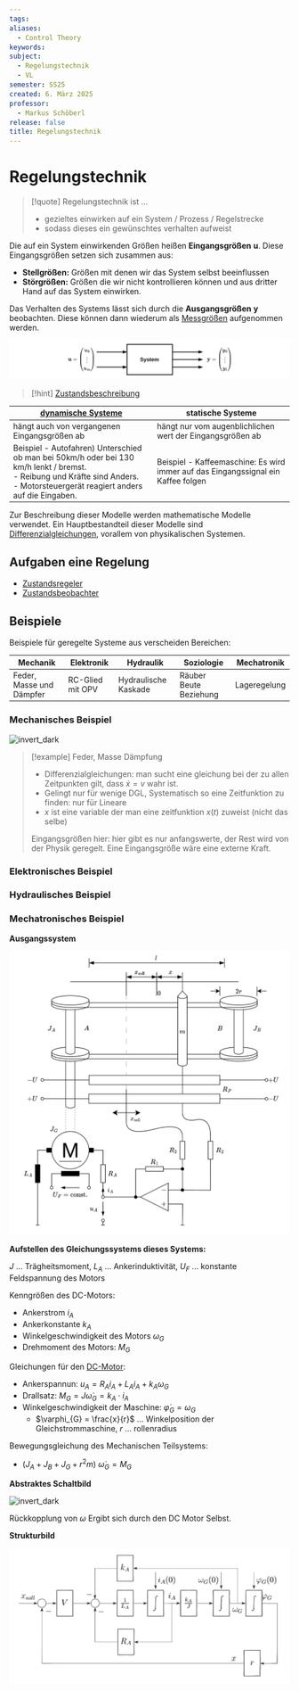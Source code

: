 ```yaml
---
tags: 
aliases:
  - Control Theory
keywords: 
subject:
  - Regelungstechnik
  - VL
semester: SS25
created: 6. März 2025
professor:
  - Markus Schöberl
release: false
title: Regelungstechnik
---
```

 

# Regelungstechnik

> [!quote] Regelungstechnik ist ...
> - gezieltes einwirken auf ein System / Prozess / Regelstrecke
> - sodass dieses ein gewünschtes verhalten aufweist

Die auf ein System einwirkenden Größen heißen **Eingangsgrößen** $\mathbf{u}$. Diese Eingangsgrößen setzen sich zusammen aus:
- **Stellgrößen:** Größen mit denen wir das System selbst beeinflussen
- **Störgrößen:** Größen die wir nicht kontrollieren können und aus dritter Hand auf das System einwirken.

Das Verhalten des Systems lässt sich durch die **Ausgangsgrößen** $\mathbf{y}$ beobachten. Diese können dann wiederum als [Messgrößen](../../../Messtechnik/Messtechnik.md) aufgenommen werden.

![invert_dark](assets/RegTSystem.png)

> [!hint] [Zustandsbeschreibung](Zustandsbeschreibung.md)

| [dynamische Systeme]({MOC}%20Systemtheorie.md)                                                                                                                                       | statische Systeme                                                                 |
| ------------------------------------------------------------------------------------------------------------------------------------------------------------------------------------ | --------------------------------------------------------------------------------- |
| hängt auch von vergangenen Eingangsgrößen ab                                                                                                                                         | hängt nur vom augenblichlichen wert der Eingangsgrößen ab                         |
| Beispiel - Autofahren) Unterschied ob man bei 50km/h oder bei 130 km/h lenkt / bremst.<br>- Reibung und Kräfte sind Anders. <br>- Motorsteuergerät reagiert anders auf die Eingaben. | Beispiel - Kaffeemaschine: Es wird immer auf das Eingangssignal ein Kaffee folgen |

Zur Beschreibung dieser Modelle werden mathematische Modelle verwendet. Ein Hauptbestandteil dieser Modelle sind [Differenzialgleichungen](../../../Mathematik/Analysis/GDGL.md), vorallem von physikalischen Systemen.

## Aufgaben eine Regelung

- [Zustandsregeler](Zustandsregeler.md)
- [Zustandsbeobachter](Zustandsbeobachter.md)

## Beispiele

Beispiele für geregelte Systeme aus verscheiden Bereichen:

| Mechanik                 | Elektronik       | Hydraulik            | Soziologie             | Mechatronik  |
| ------------------------ | ---------------- | -------------------- | ---------------------- | ------------ |
| Feder, Masse und Dämpfer | RC-Glied mit OPV | Hydraulische Kaskade | Räuber Beute Beziehung | Lageregelung |

### Mechanisches Beispiel

![invert_dark](assets/Pasted%20image%2020250304090245.png)

> [!example] Feder, Masse Dämpfung
> 
> - Differenzialgleichungen: man sucht eine gleichung bei der zu allen Zeitpunkten gilt, dass $\dot{x}=v$ wahr ist.
> - Gelingt nur für wenige DGL, Systematisch so eine Zeitfunktion zu finden: nur für Lineare 
> - $x$ ist eine variable der man eine zeitfunktion $x(t)$ zuweist (nicht das selbe)
> 
> Eingangsgrößen hier: hier gibt es nur anfangswerte, der Rest wird von der Physik geregelt.
> Eine Eingangsgröße wäre eine externe Kraft.  

### Elektronisches Beispiel

### Hydraulisches Beispiel

### Mechatronisches Beispiel

**Ausgangssystem**

![invert_dark|600](assets/RegTMechkreis.png)

**Aufstellen des Gleichungssystems dieses Systems:**

$J$ ... Trägheitsmoment, $L_{A}$ ... Ankerinduktivität, $U_{F}$ ... konstante Feldspannung des Motors

Kenngrößen des DC-Motors:

- Ankerstrom $i_{A}$
- Ankerkonstante $k_{A}$
- Winkelgeschwindigkeit des Motors $\omega_{G}$
- Drehmoment des Motors: $M_{G}$

Gleichungen für den [DC-Motor](../Elektrotechnik/Maschinen/Gleichstrommaschine.md):

- Ankerspannun: $u_{A}=R_{A}i_{A}+ L_{A} \dot{i}_{A} +k_{A}\omega_{G}$
- Drallsatz: $M_{G}=J\dot{\omega}_{G}=k_{A}\cdot i_{A}$
- Winkelgeschwindigkeit der Maschine: $\dot{\varphi}_{G}=\omega_{G}$
    - $\varphi_{G} = \frac{x}{r}$ ... Winkelposition der Gleichstrommaschine, $r$ ... rollenradius


Bewegungsgleichung des Mechanischen Teilsystems:

-  $(J_{A}+J_{B}+J_{G}+r^{2}m)~\dot{\omega}_{G} = M_{G}$

**Abstraktes Schaltbild**

![invert_dark](assets/Pasted%20image%2020250307084301.png)

Rückkopplung von $\omega$ Ergibt sich durch den DC Motor Selbst. 

**Strukturbild**

![invert_dark](assets/Pasted%20image%2020250310231552.png)